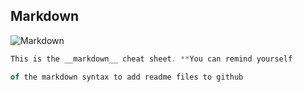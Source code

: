 ## Markdown

![Markdown](https://markdown-here.com/img/icon256.png "markdown logo")

 ```javascript
This is the __markdown__ cheat sheet. **You can remind yourself  

of the markdown syntax to add readme files to github 
```
